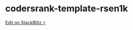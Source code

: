 # codersrank-template-rsen1k

[Edit on StackBlitz ⚡️](https://stackblitz.com/edit/codersrank-template-rsen1k)